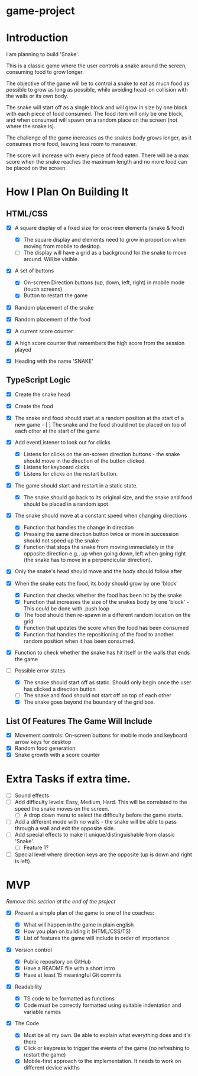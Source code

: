 # game-project

# Introduction

I am planning to build 'Snake'.

This is a classic game where the user controls a snake around the screen, consuming food to grow longer.

The objective of the game will be to control a snake to eat as much food as possible to grow as long as possible, while avoiding head-on collision with the walls or its own body.

The snake will start off as a single block and will grow in size by one block with each piece of food consumed. The food item will only be one block, and when consumed will spawn on a random place on the screen (not where the snake is).

The challenge of the game increases as the snakes body grows longer, as it consumes more food, leaving less room to maneuver.

The score will increase with every piece of food eaten. There will be a max score when the snake reaches the maximum length and no more food can be placed on the screen.

# How I Plan On Building It

## HTML/CSS

-   [x] A square display of a fixed size for onscreen elements (snake & food)

    -   [x] The square display and elements need to grow in proportion when moving from mobile to desktop.
    -   [ ] The display will have a grid as a background for the snake to move around. Will be visible.

-   [x] A set of buttons

    -   [x] On-screen Direction buttons (up, down, left, right) in mobile mode (touch screens)
    -   [x] Button to restart the game

-   [x] Random placement of the snake
-   [x] Random placement of the food
-   [x] A current score counter
-   [x] A high score counter that remembers the high score from the session played
-   [x] Heading with the name 'SNAKE'

## TypeScript Logic

-   [x] Create the snake head
-   [x] Create the food
-   [x] The snake and food should start at a random position at the start of a new game - [ ] The snake and the food should not be placed on top of each other at the start of the game

    <!-- an array of 900 values [x,y] coord -->
    <!-- food - save (x,y) for that value -->
    <!-- head -> check that random [x, y] is !== to food[x, y] if === then generate random one more time (for loop until not equal) -->

-   [x] Add eventListener to look out for clicks

    -   [x] Listens for clicks on the on-screen direction buttons - the snake should move in the direction of the button clicked.
        <!-- Snake is 3 block long [[1, 2], [1, 3], [1, 4]] Moving down  [[1, 3], [1, 4], [1, 5]]-->
        <!-- Handle special logic when at the edges of the board -->
    -   [x] Listens for keyboard clicks
    -   [x] Listens for clicks on the restart button.

-   [x] The game should start and restart in a static state.
    -   [x] The snake should go back to its original size, and the snake and food should be placed in a random spot.
-   [x] The snake should move at a constant speed when changing directions
    -   [x] Function that handles the change in direction
    -   [x] Pressing the same direction button twice or more in succession should not speed up the snake
    -   [x] Function that stops the snake from moving immediately in the opposite direction e.g., up when going down, left when going right (the snake has to move in a perpendicular direction).
-   [x] Only the snake's head should move and the body should follow after
-   [x] When the snake eats the food, its body should grow by one 'block'

    -   [x] Function that checks whether the food has been hit by the snake
    -   [x] Function that increases the size of the snakes body by one 'block' - This could be done with .push loop
    -   [x] The food should then re-spawn in a different random location on the grid
    -   [x] Function that updates the score when the food has been consumed
    -   [x] Function that handles the repositioning of the food to another random position when it has been consumed.

-   [x] Function to check whether the snake has hit itself or the walls that ends the game

-   [ ] Possible error states
    -   [x] The snake should start off as static. Should only begin once the user has clicked a direction button
    -   [ ] The snake and food should not start off on top of each other
    -   [x] The snake goes beyond the boundary of the grid box.

## List Of Features The Game Will Include

-   [x] Movement controls: On-screen buttons for mobile mode and keyboard arrow keys for desktop
-   [x] Random food generation
-   [x] Snake growth with a score counter

# Extra Tasks if extra time.

-   [ ] Sound effects
-   [ ] Add difficulty levels: Easy, Medium, Hard. This will be correlated to the speed the snake moves on the screen.
    -   [ ] A drop down menu to select the difficulty before the game starts.
-   [ ] Add a different mode with no walls - the snake will be able to pass through a wall and exit the opposite side.
-   [ ] Add special effects to make it unique/distinguishable from classic 'Snake'.
    -   [ ] Feature 1?
-   [ ] Special level where direction keys are the opposite (up is down and right is left).

# MVP

_Remove this section at the end of the project_

-   [x] Present a simple plan of the game to one of the coaches:

    -   [x] What will happen in the game in plain english
    -   [x] How you plan on building it (HTML/CSS/TS)
    -   [x] List of features the game will include in order of importance

-   [x] Version control

    -   [x] Public repository on GitHub
    -   [x] Have a README file with a short intro
    -   [x] Have at least 15 meaningful Git commits

-   [x] Readability

    -   [x] TS code to be formatted as functions
    -   [x] Code must be correctly formatted using suitable indentation and variable names

-   [x] The Code
    -   [x] Must be all my own. Be able to explain what everything does and it's there
    -   [x] Click or keypress to trigger the events of the game (no refreshing to restart the game)
    -   [x] Mobile-first approach to the implementation. It needs to work on different device widths
